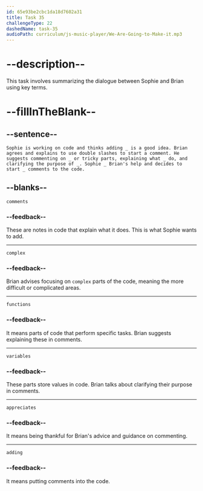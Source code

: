 ```yaml
---
id: 65e93be2cbc1da18d7602a31
title: Task 35
challengeType: 22
dashedName: task-35
audioPath: curriculum/js-music-player/We-Are-Going-to-Make-it.mp3
---
```


<!--
AUDIO REFERENCE:
Entire dialogue
-->

# --description--

This task involves summarizing the dialogue between Sophie and Brian using key terms.

# --fillInTheBlank--

## --sentence--

`Sophie is working on code and thinks adding _ is a good idea. Brian agrees and explains to use double slashes to start a comment. He suggests commenting on _ or tricky parts, explaining what _ do, and clarifying the purpose of _. Sophie _ Brian's help and decides to start _ comments to the code.`

## --blanks--

`comments`

### --feedback--

These are notes in code that explain what it does. This is what Sophie wants to add.

---

`complex`

### --feedback--

Brian advises focusing on `complex` parts of the code, meaning the more difficult or complicated areas.

---

`functions`

### --feedback--

It means parts of code that perform specific tasks. Brian suggests explaining these in comments.

---

`variables`

### --feedback--

These parts store values in code. Brian talks about clarifying their purpose in comments.

---

`appreciates`

### --feedback--

It means being thankful for Brian's advice and guidance on commenting.

---

`adding`

### --feedback--

It means putting comments into the code.

